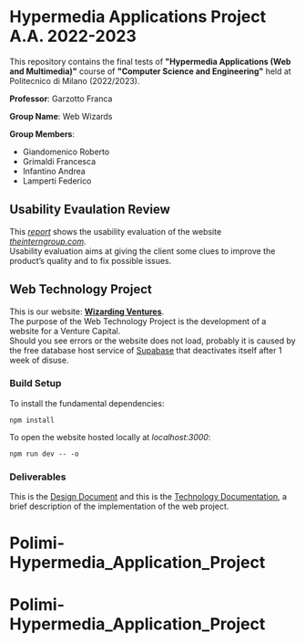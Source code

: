 # Hypermedia Applications Project A.A. 2022-2023

This repository contains the final tests of **"Hypermedia Applications (Web and Multimedia)"** course of **"Computer Science and Engineering"** held at Politecnico di Milano (2022/2023).

**Professor**: Garzotto Franca

**Group Name**: Web Wizards

**Group Members**:

- Giandomenico Roberto
- Grimaldi Francesca
- Infantino Andrea
- Lamperti Federico

## Usability Evaulation Review

This [_report_](https://github.com/InfantinoAndrea00/hypermedia_project_2023/blob/main/Usability%20Project/Giandomenico_Grimaldi_Infantino_Lamperti_UsabilityReport_16-04-2023.pdf) shows the usability evaluation of the website [_theinterngroup.com_](https://www.theinterngroup.com/).\
Usability evaluation aims at giving the client some clues to improve the product’s quality and to fix possible issues.

## Web Technology Project

This is our website: [**Wizarding Ventures**](https://hypermedia-project-2023.vercel.app/).\
The purpose of the Web Technology Project is the development of a website for a Venture Capital.\
Should you see errors or the website does not load, probably it is caused by the free database host service of [Supabase](https://supabase.com/) that deactivates itself after 1 week of disuse.

### Build Setup

To install the fundamental dependencies:

```
npm install
```

To open the website hosted locally at _localhost:3000_:

```
npm run dev -- -o
```

### Deliverables

This is the [Design Document]() and this is the [Technology Documentation](), a brief description of the implementation of the web project.
# Polimi-Hypermedia_Application_Project
# Polimi-Hypermedia_Application_Project
